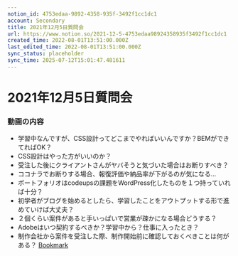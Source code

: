 ```yaml
---
notion_id: 4753edaa-9892-4358-935f-3492f1cc1dc1
account: Secondary
title: 2021年12月5日質問会
url: https://www.notion.so/2021-12-5-4753edaa98924358935f3492f1cc1dc1
created_time: 2022-08-01T13:51:00.000Z
last_edited_time: 2022-08-01T13:51:00.000Z
sync_status: placeholder
sync_time: 2025-07-12T15:01:47.481611
---
```

# 2021年12月5日質問会

### **動画の内容**
- 学習中なんですが、CSS設計ってどこまでやればいいんですか？BEMができてればOK？
- CSS設計はやった方がいいのか？
- 受注した後にクライアントさんがヤバそうと気づいた場合はお断りすべき？
- ココナラでお断りする場合、報復評価や納品率が下がるのが気になる…
- ポートフォリオはcodeupsの課題をWordPress化したものを１つ持っていれば十分？
- 初学者がブログを始めるとしたら、学習したことをアウトプットする形で進めていけば大丈夫？
- ２個くらい案件があると手いっぱいで営業が疎かになる場合どうする？
- Adobeはいつ契約するべきか？学習中から？仕事に入ったとき？
- 制作会社から案件を受注した際、制作開始前に確認しておくべきことは何がある？
[Bookmark](https://docs.google.com/document/d/1nFIeHRaJ2y7EssqDyx3vDSOmBj2306l2U_xVd4iN0Cw/edit?usp=sharing)